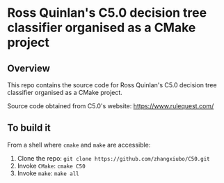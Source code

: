 # Ross Quinlan's C5.0 decision tree classifier organised as a CMake project

## Overview
This repo contains the source code for Ross Quinlan's C5.0 decision tree classifier organised as a CMake project.

Source code obtained from C5.0's website: https://www.rulequest.com/

## To build it

From a shell where `cmake` and `make` are accessible:

1. Clone the repo: `git clone https://github.com/zhangxiubo/C50.git`
2. Invoke `CMake`: `cmake C50`
3. Invoke `make`: `make all`
